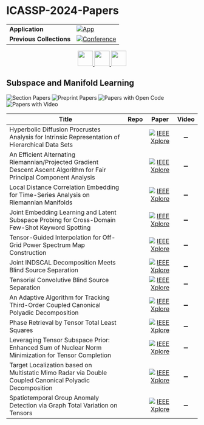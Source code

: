 # ICASSP-2024-Papers

<table>
    <tr>
        <td><strong>Application</strong></td>
        <td>
            <a href="https://huggingface.co/spaces/DmitryRyumin/NewEraAI-Papers" style="float:left;">
                <img src="https://img.shields.io/badge/🤗-NewEraAI--Papers-FFD21F.svg" alt="App" />
            </a>
        </td>
    </tr>
    <tr>
        <td><strong>Previous Collections</strong></td>
        <td>
            <a href="https://github.com/DmitryRyumin/ICASSP-2023-24-Papers/blob/main/README_2023.md">
                <img src="http://img.shields.io/badge/ICASSP-2023-0073AE.svg" alt="Conference">
            </a>
        </td>
    </tr>
</table>

<div align="center">
    <a href="https://github.com/DmitryRyumin/ICASSP-2023-24-Papers/blob/main/sections/2024/main/MLSP-L20.md">
        <img src="https://cdn.jsdelivr.net/gh/DmitryRyumin/NewEraAI-Papers@main/images/left.svg" width="40" alt="" />
    </a>
    <a href="https://github.com/DmitryRyumin/ICASSP-2023-24-Papers/">
        <img src="https://cdn.jsdelivr.net/gh/DmitryRyumin/NewEraAI-Papers@main/images/home.svg" width="40" alt="" />
    </a>
    <a href="https://github.com/DmitryRyumin/ICASSP-2023-24-Papers/blob/main/sections/2024/main/AASP-P4.md">
        <img src="https://cdn.jsdelivr.net/gh/DmitryRyumin/NewEraAI-Papers@main/images/right.svg" width="40" alt="" />
    </a>
</div>

## Subspace and Manifold Learning

![Section Papers](https://img.shields.io/badge/Section%20Papers-soon-42BA16) ![Preprint Papers](https://img.shields.io/badge/Preprint%20Papers-soon-b31b1b) ![Papers with Open Code](https://img.shields.io/badge/Papers%20with%20Open%20Code-soon-1D7FBF) ![Papers with Video](https://img.shields.io/badge/Papers%20with%20Video-0-FF0000)

| **Title** | **Repo** | **Paper** | **Video** |
|-----------|:--------:|:---------:|:---------:|
| Hyperbolic Diffusion Procrustes Analysis for Intrinsic Representation of Hierarchical Data Sets |  | [![IEEE Xplore](https://img.shields.io/badge/IEEE-10446370-E4A42C.svg)](https://ieeexplore.ieee.org/document/10446370) | :heavy_minus_sign: |
| An Efficient Alternating Riemannian/Projected Gradient Descent Ascent Algorithm for Fair Principal Component Analysis |  | [![IEEE Xplore](https://img.shields.io/badge/IEEE-10447172-E4A42C.svg)](https://ieeexplore.ieee.org/document/10447172) | :heavy_minus_sign: |
| Local Distance Correlation Embedding for Time-Series Analysis on Riemannian Manifolds |  | [![IEEE Xplore](https://img.shields.io/badge/IEEE-10446123-E4A42C.svg)](https://ieeexplore.ieee.org/document/10446123) | :heavy_minus_sign: |
| Joint Embedding Learning and Latent Subspace Probing for Cross-Domain Few-Shot Keyword Spotting |  | [![IEEE Xplore](https://img.shields.io/badge/IEEE-10446764-E4A42C.svg)](https://ieeexplore.ieee.org/document/10446764) | :heavy_minus_sign: |
| Tensor-Guided Interpolation for Off-Grid Power Spectrum Map Construction |  | [![IEEE Xplore](https://img.shields.io/badge/IEEE-10446109-E4A42C.svg)](https://ieeexplore.ieee.org/document/10446109) | :heavy_minus_sign: |
| Joint INDSCAL Decomposition Meets Blind Source Separation |  | [![IEEE Xplore](https://img.shields.io/badge/IEEE-10447387-E4A42C.svg)](https://ieeexplore.ieee.org/document/10447387) | :heavy_minus_sign: |
| Tensorial Convolutive Blind Source Separation |  | [![IEEE Xplore](https://img.shields.io/badge/IEEE-10447269-E4A42C.svg)](https://ieeexplore.ieee.org/document/10447269) | :heavy_minus_sign: |
| An Adaptive Algorithm for Tracking Third-Order Coupled Canonical Polyadic Decomposition |  | [![IEEE Xplore](https://img.shields.io/badge/IEEE-10447395-E4A42C.svg)](https://ieeexplore.ieee.org/document/10447395) | :heavy_minus_sign: |
| Phase Retrieval by Tensor Total Least Squares |  | [![IEEE Xplore](https://img.shields.io/badge/IEEE-10447076-E4A42C.svg)](https://ieeexplore.ieee.org/document/10447076) | :heavy_minus_sign: |
| Leveraging Tensor Subspace Prior: Enhanced Sum of Nuclear Norm Minimization for Tensor Completion |  | [![IEEE Xplore](https://img.shields.io/badge/IEEE-10447654-E4A42C.svg)](https://ieeexplore.ieee.org/document/10447654) | :heavy_minus_sign: |
| Target Localization based on Multistatic Mimo Radar via Double Coupled Canonical Polyadic Decomposition |  | [![IEEE Xplore](https://img.shields.io/badge/IEEE-10447271-E4A42C.svg)](https://ieeexplore.ieee.org/document/10447271) | :heavy_minus_sign: |
| Spatiotemporal Group Anomaly Detection via Graph Total Variation on Tensors |  | [![IEEE Xplore](https://img.shields.io/badge/IEEE-10448399-E4A42C.svg)](https://ieeexplore.ieee.org/document/10448399) | :heavy_minus_sign: |
